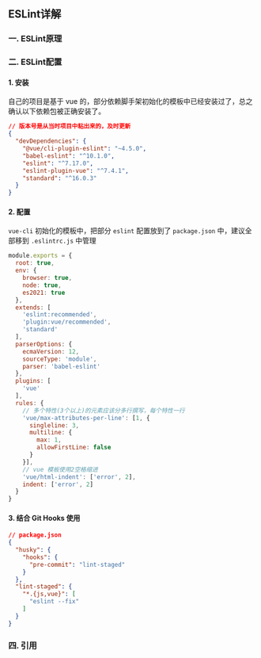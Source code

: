 ## ESLint详解

### 一. ESLint原理

### 二. ESLint配置
#### 1. 安装
自己的项目是基于 vue 的，部分依赖脚手架初始化的模板中已经安装过了，总之确认以下依赖包被正确安装了。
```json
// 版本号是从当时项目中粘出来的，及时更新
{
  "devDependencies": {
    "@vue/cli-plugin-eslint": "~4.5.0",
    "babel-eslint": "^10.1.0",
    "eslint": "^7.17.0",
    "eslint-plugin-vue": "^7.4.1",
    "standard": "^16.0.3"
  }
}
```

#### 2. 配置
`vue-cli` 初始化的模板中，把部分 `eslint` 配置放到了 `package.json` 中，建议全部移到 `.eslintrc.js` 中管理
```js
module.exports = {
  root: true,
  env: {
    browser: true,
    node: true,
    es2021: true
  },
  extends: [
    'eslint:recommended',
    'plugin:vue/recommended',
    'standard'
  ],
  parserOptions: {
    ecmaVersion: 12,
    sourceType: 'module',
    parser: 'babel-eslint'
  },
  plugins: [
    'vue'
  ],
  rules: {
    // 多个特性(3个以上)的元素应该分多行撰写，每个特性一行
    'vue/max-attributes-per-line': [1, {
      singleline: 3,
      multiline: {
        max: 1,
        allowFirstLine: false
      }
    }],
    // vue 模板使用2空格缩进
    'vue/html-indent': ['error', 2],
    indent: ['error', 2]
  }
}
```

#### 3. 结合 Git Hooks 使用
```json
// package.json
{
  "husky": {
    "hooks": {
      "pre-commit": "lint-staged"
    }
  },
  "lint-staged": {
    "*.{js,vue}": [
      "eslint --fix"
    ]
  }
}
```

### 四. 引用
